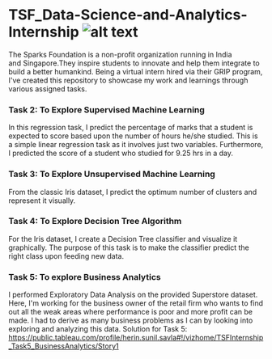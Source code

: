 # TSF_Data-Science-and-Analytics-Internship  ![alt text](https://www.thesparksfoundationsingapore.org/images/logo_small.png)
The Sparks Foundation is a non-profit organization running in India and Singapore.They inspire students to innovate and help them integrate to build a better humankind. Being a virtual intern hired via their GRIP program, I've created this repository to showcase my work and learnings through various assigned tasks.


### Task 2: To Explore Supervised Machine Learning
In this regression task, I predict the percentage of marks that a student is expected to score based upon the number of hours he/she studied. This is a simple linear regression task as it involves just two variables. Furthermore, I predicted the score of a student who studied for 9.25 hrs in a day.

### Task 3: To Explore Unsupervised Machine Learning 
From the classic Iris dataset, I predict the optimum number of clusters and represent it visually.

### Task 4: To Explore Decision Tree Algorithm
For the Iris dataset, I create a Decision Tree classifier and visualize it graphically. The purpose of this task is to make the classifier predict the right class upon feeding new data.

### Task 5: To explore Business Analytics
I performed Exploratory Data Analysis on the provided Superstore dataset. Here, I'm working for the business owner of the retail firm who wants to find out all the weak areas where performance is poor and more profit can be made. I had to derive as many business problems as I can by looking into exploring and analyzing this data.
Solution for Task 5: https://public.tableau.com/profile/herin.sunil.savla#!/vizhome/TSFInternship_Task5_BusinessAnalytics/Story1

